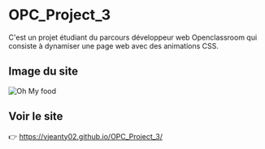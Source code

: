 # OPC_Project_3

C'est un projet étudiant du parcours développeur web Openclassroom qui consiste à dynamiser une page web avec des animations CSS.

## Image du site

![Oh My food](https://user-images.githubusercontent.com/61328054/212808859-15da254e-0743-43a1-a120-ff2112a76e69.png)


## Voir le site

:point_right: https://vjeanty02.github.io/OPC_Project_3/


